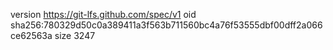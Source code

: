 version https://git-lfs.github.com/spec/v1
oid sha256:780329d50c0a389411a3f563b711560bc4a76f53555dbf00dff2a066ce62563a
size 3247
